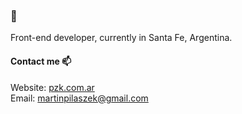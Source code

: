 ### 👋

Front-end developer, currently in Santa Fe, Argentina. 

#### Contact me 📫
Website: [pzk.com.ar](https://pzk.com.ar) \
Email: [martinpilaszek@gmail.com](mailto:martinpilaszek@gmail.com)
